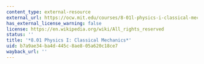 ```yaml
---
content_type: external-resource
external_url: https://ocw.mit.edu/courses/8-01l-physics-i-classical-mechanics-fall-2005/
has_external_license_warning: false
license: https://en.wikipedia.org/wiki/All_rights_reserved
status: ''
title: '*8.01 Physics I: Classical Mechanics*'
uid: b7a9ae34-ba4d-445c-8ae8-05a620c18ce7
wayback_url: ''
---
```

